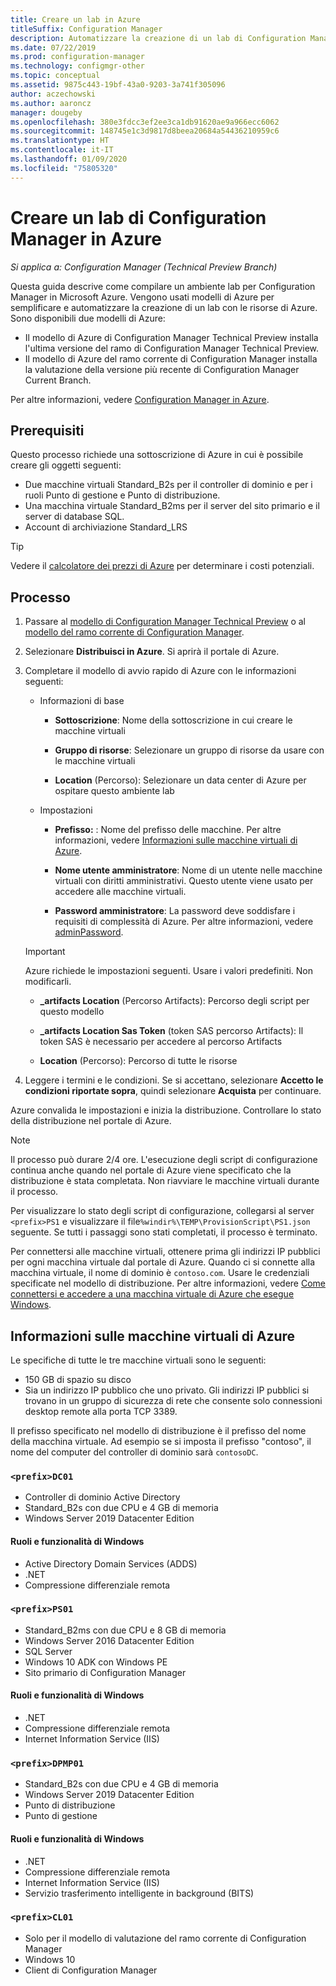 ```yaml
---
title: Creare un lab in Azure
titleSuffix: Configuration Manager
description: Automatizzare la creazione di un lab di Configuration Manager Technical Preview o di un lab di valutazione del ramo corrente usando i modelli di Azure
ms.date: 07/22/2019
ms.prod: configuration-manager
ms.technology: configmgr-other
ms.topic: conceptual
ms.assetid: 9875c443-19bf-43a0-9203-3a741f305096
author: aczechowski
ms.author: aaroncz
manager: dougeby
ms.openlocfilehash: 380e3fdcc3ef2ee3ca1db91620ae9a966ecc6062
ms.sourcegitcommit: 148745e1c3d9817d8beea20684a54436210959c6
ms.translationtype: HT
ms.contentlocale: it-IT
ms.lasthandoff: 01/09/2020
ms.locfileid: "75805320"
---
```

# <a name="create-a-configuration-manager-lab-in-azure"></a>Creare un lab di Configuration Manager in Azure

*Si applica a: Configuration Manager (Technical Preview Branch)*

<!--3556017-->

Questa guida descrive come compilare un ambiente lab per Configuration Manager in Microsoft Azure. Vengono usati modelli di Azure per semplificare e automatizzare la creazione di un lab con le risorse di Azure. Sono disponibili due modelli di Azure: 

- Il modello di Azure di Configuration Manager Technical Preview installa l'ultima versione del ramo di Configuration Manager Technical Preview.
- Il modello di Azure del ramo corrente di Configuration Manager installa la valutazione della versione più recente di Configuration Manager Current Branch. 

Per altre informazioni, vedere [Configuration Manager in Azure](/sccm/core/understand/configuration-manager-on-azure).



## <a name="prerequisites"></a>Prerequisiti

Questo processo richiede una sottoscrizione di Azure in cui è possibile creare gli oggetti seguenti: 
- Due macchine virtuali Standard_B2s per il controller di dominio e per i ruoli Punto di gestione e Punto di distribuzione.
- Una macchina virtuale Standard_B2ms per il server del sito primario e il server di database SQL.
- Account di archiviazione Standard_LRS

> [!Tip]  
> Vedere il [calcolatore dei prezzi di Azure](https://azure.microsoft.com/pricing/calculator/) per determinare i costi potenziali.  



## <a name="process"></a>Processo

1. Passare al [modello di Configuration Manager Technical Preview](https://azure.microsoft.com/resources/templates/sccm-technicalpreview/) o al [modello del ramo corrente di Configuration Manager](https://azure.microsoft.com/resources/templates/sccm-currentbranch/).  

2. Selezionare **Distribuisci in Azure**. Si aprirà il portale di Azure.  

3. Completare il modello di avvio rapido di Azure con le informazioni seguenti:

    - Informazioni di base  

        - **Sottoscrizione**: Nome della sottoscrizione in cui creare le macchine virtuali  

        - **Gruppo di risorse**: Selezionare un gruppo di risorse da usare con le macchine virtuali  

        - **Location** (Percorso): Selezionare un data center di Azure per ospitare questo ambiente lab  

    - Impostazioni  

        - **Prefisso:** : Nome del prefisso delle macchine. Per altre informazioni, vedere [Informazioni sulle macchine virtuali di Azure](#azure-vm-info).  

        - **Nome utente amministratore**: Nome di un utente nelle macchine virtuali con diritti amministrativi. Questo utente viene usato per accedere alle macchine virtuali.  

        - **Password amministratore**: La password deve soddisfare i requisiti di complessità di Azure. Per altre informazioni, vedere [adminPassword](https://docs.microsoft.com/rest/api/compute/virtualmachines/createorupdate#osprofile).  

    > [!Important]  
    > Azure richiede le impostazioni seguenti. Usare i valori predefiniti. Non modificarli.  
    > 
    > - **\_artifacts Location** (Percorso Artifacts): Percorso degli script per questo modello <!-- https://raw.githubusercontent.com/Azure/azure-quickstart-templates/master/sccm-technicalpreview/ -->  
    >
    > - **\_artifacts Location Sas Token** (token SAS percorso Artifacts): Il token SAS è necessario per accedere al percorso Artifacts  
    > 
    > - **Location** (Percorso): Percorso di tutte le risorse

4. Leggere i termini e le condizioni. Se si accettano, selezionare **Accetto le condizioni riportate sopra**, quindi selezionare **Acquista** per continuare. 

Azure convalida le impostazioni e inizia la distribuzione. Controllare lo stato della distribuzione nel portale di Azure. 

> [!NOTE]
> Il processo può durare 2/4 ore. L'esecuzione degli script di configurazione continua anche quando nel portale di Azure viene specificato che la distribuzione è stata completata. Non riavviare le macchine virtuali durante il processo.

Per visualizzare lo stato degli script di configurazione, collegarsi al server `<prefix>PS1` e visualizzare il file`%windir%\TEMP\ProvisionScript\PS1.json` seguente. Se tutti i passaggi sono stati completati, il processo è terminato.

Per connettersi alle macchine virtuali, ottenere prima gli indirizzi IP pubblici per ogni macchina virtuale dal portale di Azure. Quando ci si connette alla macchina virtuale, il nome di dominio è `contoso.com`. Usare le credenziali specificate nel modello di distribuzione. Per altre informazioni, vedere [Come connettersi e accedere a una macchina virtuale di Azure che esegue Windows](https://docs.microsoft.com/azure/virtual-machines/windows/connect-logon).



## <a name="azure-vm-info"></a>Informazioni sulle macchine virtuali di Azure

Le specifiche di tutte le tre macchine virtuali sono le seguenti:
- 150 GB di spazio su disco
- Sia un indirizzo IP pubblico che uno privato. Gli indirizzi IP pubblici si trovano in un gruppo di sicurezza di rete che consente solo connessioni desktop remote alla porta TCP 3389. 

Il prefisso specificato nel modello di distribuzione è il prefisso del nome della macchina virtuale. Ad esempio se si imposta il prefisso "contoso", il nome del computer del controller di dominio sarà `contosoDC`.


### `<prefix>DC01`

- Controller di dominio Active Directory
- Standard_B2s con due CPU e 4 GB di memoria
- Windows Server 2019 Datacenter Edition

#### <a name="windows-features-and-roles"></a>Ruoli e funzionalità di Windows
- Active Directory Domain Services (ADDS)
- .NET
- Compressione differenziale remota


### `<prefix>PS01`

- Standard_B2ms con due CPU e 8 GB di memoria
- Windows Server 2016 Datacenter Edition
- SQL Server
- Windows 10 ADK con Windows PE 
- Sito primario di Configuration Manager

#### <a name="windows-features-and-roles"></a>Ruoli e funzionalità di Windows
- .NET
- Compressione differenziale remota 
- Internet Information Service (IIS)


### `<prefix>DPMP01`

- Standard_B2s con due CPU e 4 GB di memoria
- Windows Server 2019 Datacenter Edition
- Punto di distribuzione
- Punto di gestione

#### <a name="windows-features-and-roles"></a>Ruoli e funzionalità di Windows
- .NET
- Compressione differenziale remota 
- Internet Information Service (IIS)
- Servizio trasferimento intelligente in background (BITS)

### `<prefix>CL01`

- Solo per il modello di valutazione del ramo corrente di Configuration Manager
- Windows 10
- Client di Configuration Manager
